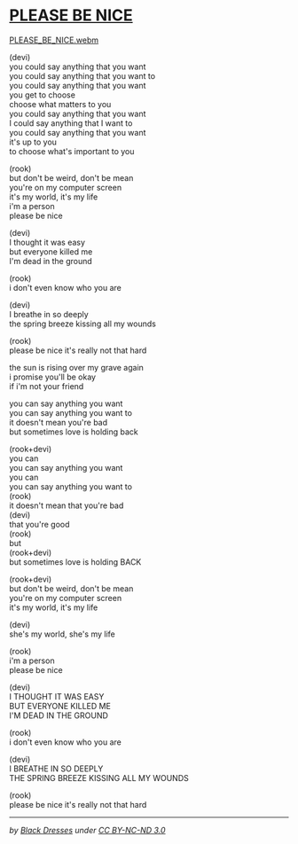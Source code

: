 # [PLEASE BE NICE][]

[PLEASE BE NICE]: https://blackdresses.bandcamp.com/track/please-be-nice

[PLEASE_BE_NICE.webm](https://user-images.githubusercontent.com/1643293/196570058-03012bea-4435-49c6-b738-fc5a0ce841bc.webm)

(devi)  
you could say anything that you want  
you could say anything that you want to  
you could say anything that you want  
you get to choose  
choose what matters to you  
you could say anything that you want  
I could say anything that I want to  
you could say anything that you want  
it's up to you  
to choose what's important to you

(rook)  
but don't be weird, don't be mean  
you're on my computer screen  
it's my world, it's my life  
i'm a person  
please be nice

(devi)  
I thought it was easy  
but everyone killed me  
I'm dead in the ground

(rook)  
i don't even know who you are

(devi)  
I breathe in so deeply  
the spring breeze kissing all my wounds

(rook)  
please be nice it's really not that hard

the sun is rising over my grave again  
i promise you'll be okay  
if i'm not your friend

you can say anything you want  
you can say anything you want to  
it doesn't mean you're bad  
but sometimes love is holding back

(rook+devi)  
you can  
you can say anything you want  
you can  
you can say anything you want to  
(rook)  
it doesn't mean that you're bad  
(devi)  
that you're good  
(rook)  
but  
(rook+devi)  
but sometimes love is holding BACK

(rook+devi)  
but don't be weird, don't be mean  
you're on my computer screen  
it's my world, it's my life

(devi)  
she's my world, she's my life

(rook)  
i'm a person  
please be nice

(devi)  
I THOUGHT IT WAS EASY  
BUT EVERYONE KILLED ME  
I'M DEAD IN THE GROUND

(rook)  
i don't even know who you are

(devi)  
I BREATHE IN SO DEEPLY  
THE SPRING BREEZE KISSING ALL MY WOUNDS

(rook)  
please be nice it's really not that hard

---

_by [Black Dresses][] under [CC BY-NC-ND 3.0][]_

[Black Dresses]: https://blackdresses666.neocities.org
[CC BY-NC-ND 3.0]: https://creativecommons.org/licenses/by-nc-nd/3.0/
